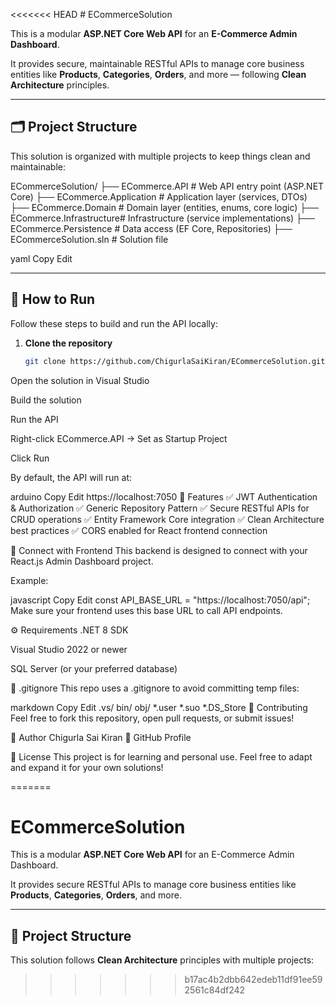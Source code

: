 <<<<<<< HEAD
﻿# ECommerceSolution

This is a modular **ASP.NET Core Web API** for an **E-Commerce Admin Dashboard**.

It provides secure, maintainable RESTful APIs to manage core business entities like **Products**, **Categories**, **Orders**, and more — following **Clean Architecture** principles.

---

## 🗂️ Project Structure

This solution is organized with multiple projects to keep things clean and maintainable:

ECommerceSolution/
├── ECommerce.API # Web API entry point (ASP.NET Core)
├── ECommerce.Application # Application layer (services, DTOs)
├── ECommerce.Domain # Domain layer (entities, enums, core logic)
├── ECommerce.Infrastructure# Infrastructure (service implementations)
├── ECommerce.Persistence # Data access (EF Core, Repositories)
├── ECommerceSolution.sln # Solution file

yaml
Copy
Edit

---

## 🚀 How to Run

Follow these steps to build and run the API locally:

1. **Clone the repository**
   ```bash
   git clone https://github.com/ChigurlaSaiKiran/ECommerceSolution.git
Open the solution in Visual Studio

Build the solution

Run the API

Right-click ECommerce.API → Set as Startup Project

Click Run

By default, the API will run at:

arduino
Copy
Edit
https://localhost:7050
🔑 Features
✅ JWT Authentication & Authorization
✅ Generic Repository Pattern
✅ Secure RESTful APIs for CRUD operations
✅ Entity Framework Core integration
✅ Clean Architecture best practices
✅ CORS enabled for React frontend connection

🔗 Connect with Frontend
This backend is designed to connect with your React.js Admin Dashboard project.

Example:

javascript
Copy
Edit
const API_BASE_URL = "https://localhost:7050/api";
Make sure your frontend uses this base URL to call API endpoints.

⚙️ Requirements
.NET 8 SDK

Visual Studio 2022 or newer

SQL Server (or your preferred database)

📁 .gitignore
This repo uses a .gitignore to avoid committing temp files:

markdown
Copy
Edit
.vs/
bin/
obj/
*.user
*.suo
*.DS_Store
🤝 Contributing
Feel free to fork this repository, open pull requests, or submit issues!

👤 Author
Chigurla Sai Kiran
🔗 GitHub Profile

📝 License
This project is for learning and personal use.
Feel free to adapt and expand it for your own solutions!

=======
# ECommerceSolution

This is a modular **ASP.NET Core Web API** for an E-Commerce Admin Dashboard.

It provides secure RESTful APIs to manage core business entities like **Products**, **Categories**, **Orders**, and more.

---

## 🚀 **Project Structure**

This solution follows **Clean Architecture** principles with multiple projects:
>>>>>>> b17ac4b2dbb642edeb11df91ee592561c84df242

